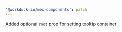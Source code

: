 ```yaml
---
'@workduck-io/mex-components': patch
---
```


Added optional `root` prop for setting tooltip container
